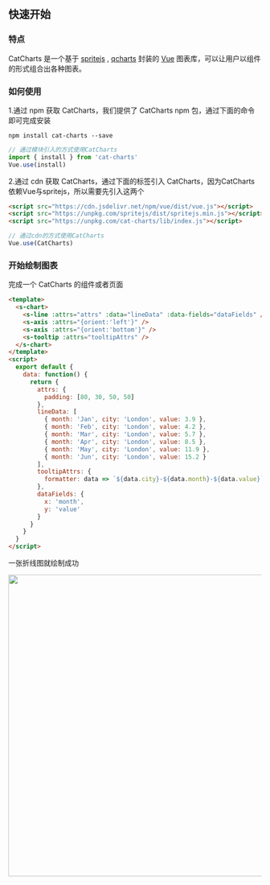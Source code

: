 ## 快速开始

### 特点

CatCharts 是一个基于 <a href="https://www.spritejs.com">spritejs</a> , <a href="https://www.npmjs.com/package/q-charts">qcharts</a> 封装的 <a href="https://vuejs.org/">Vue</a> 图表库，可以让用户以组件的形式组合出各种图表。

### 如何使用

1.通过 npm 获取 CatCharts，我们提供了 CatCharts npm 包，通过下面的命令即可完成安装

```shell
npm install cat-charts --save
```
```javascript
// 通过模块引入的方式使用CatCharts
import { install } from 'cat-charts'
Vue.use(install)
```

2.通过 cdn 获取 CatCharts，通过下面的标签引入 CatCharts，因为CatCharts依赖Vue与spritejs，所以需要先引入这两个

```html
<script src="https://cdn.jsdelivr.net/npm/vue/dist/vue.js"></script>
<script src="https://unpkg.com/spritejs/dist/spritejs.min.js"></script>
<script src="https://unpkg.com/cat-charts/lib/index.js"></script>
```
```javascript
// 通过cdn的方式使用CatCharts
Vue.use(CatCharts)
```

### 开始绘制图表
完成一个 CatCharts 的组件或者页面

```html
<template>
  <s-chart>
    <s-line :attrs="attrs" :data="lineData" :data-fields="dataFields" />
    <s-axis :attrs="{orient:'left'}" />
    <s-axis :attrs="{orient:'bottom'}" />
    <s-tooltip :attrs="tooltipAttrs" />
  </s-chart>
</template>
<script>
  export default {
    data: function() {
      return {
        attrs: {
          padding: [80, 30, 50, 50]
        },
        lineData: [
          { month: 'Jan', city: 'London', value: 3.9 },
          { month: 'Feb', city: 'London', value: 4.2 },
          { month: 'Mar', city: 'London', value: 5.7 },
          { month: 'Apr', city: 'London', value: 8.5 },
          { month: 'May', city: 'London', value: 11.9 },
          { month: 'Jun', city: 'London', value: 15.2 }
        ],
        tooltipAttrs: {
          formatter: data => `${data.city}-${data.month}-${data.value}`
        },
        dataFields: {
          x: 'month',
          y: 'value'
        }
      }
    }
  }
</script>
```

一张折线图就绘制成功

<img src="https://p5.ssl.qhimg.com/t0168ca8499a823f418.png" width="600">
